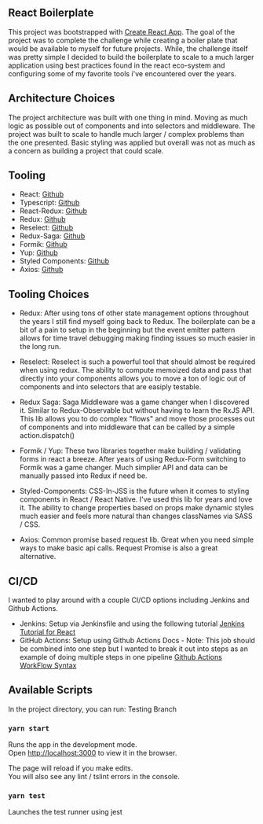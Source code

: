## React Boilerplate

This project was bootstrapped with [Create React App](https://github.com/facebook/create-react-app).
The goal of the project was to complete the challenge while creating a boiler plate that would be available to
myself for future projects. While, the challenge itself was pretty simple I decided to build the boilerplate to scale to a much larger
application using best practices found in the react eco-system and configuring some of my favorite tools i've encountered over the years.


## Architecture Choices

The project architecture was built with one thing in mind. Moving as much logic as possible out of components and into selectors
and middleware. The project was built to scale to handle much larger / complex problems than the one presented. Basic styling was
applied but overall was not as much as a concern as building a project that could scale.


## Tooling

- React:  [Github](https://github.com/facebook/react) 
- Typescript: [Github](https://github.com/microsoft/TypeScript)
- React-Redux: [Github](https://github.com/reduxjs/react-redux)
- Redux:  [Github](https://github.com/reduxjs/redux)
- Reselect: [Github](https://github.com/reduxjs/reselect)
- Redux-Saga: [Github](https://github.com/redux-saga/redux-saga)
- Formik: [Github](https://github.com/jaredpalmer/formik)
- Yup: [Github](https://github.com/jquense/yup)
- Styled Components: [Github](https://github.com/styled-components/styled-components)
- Axios: [Github](https://github.com/axios/axios)

## Tooling Choices
 - Redux: After using tons of other state management options throughout the years I still find myself going
 back to Redux. The boilerplate can be a bit of a pain to setup in the beginning but the event emitter pattern
 allows for time travel debugging making finding issues so much easier in the long run.
 
 - Reselect: Reselect is such a powerful tool that should almost be required when using redux. The ability 
 to compute memoized data and pass that directly into your components allows you to move a ton of 
 logic out of components and into selectors that are easiply testable. 
 
 - Redux Saga: Saga Middleware was a game changer when I discovered it. Similar to Redux-Observable
 but without having to learn the RxJS API. This lib allows you to do complex "flows" and move those processes
 out of components and into middleware that can be called by a simple action.dispatch()
 
 - Formik / Yup: These two libraries together make building / validating forms in react a breeze. After years of using 
 Redux-Form switching to Formik was a game changer. Much simplier API and data can be manually passed into Redux if need be.
 
 - Styled-Components: CSS-In-JSS is the future when it comes to styling components in React / React Native. I've 
 used this lib for years and love it. The ability to change properties based on props make dynamic styles much easier and feels
 more natural than changes classNames via SASS / CSS.
 
 - Axios: Common promise based request lib. Great when you need simple ways to make basic api calls. Request Promise
 is also a great alternative.

## CI/CD

 I wanted to play around with a couple CI/CD options including Jenkins and Github Actions.
 
 - Jenkins: Setup via Jenkinsfile and using the following tutorial [Jenkins Tutorial for React](https://jenkins.io/doc/tutorials/build-a-node-js-and-react-app-with-npm/)
 - GitHub Actions: Setup using Github Actions Docs - Note: This job should be combined into one step but I wanted to break it out into steps
   as an example of doing multiple steps in one pipeline [Github Actions WorkFlow Syntax](https://help.github.com/en/articles/workflow-syntax-for-github-actions)

## Available Scripts

In the project directory, you can run:
Testing Branch

### `yarn start`

Runs the app in the development mode.<br>
Open [http://localhost:3000](http://localhost:3000) to view it in the browser.

The page will reload if you make edits.<br>
You will also see any lint / tslint errors in the console.

### `yarn test`

Launches the test runner using jest<br>

